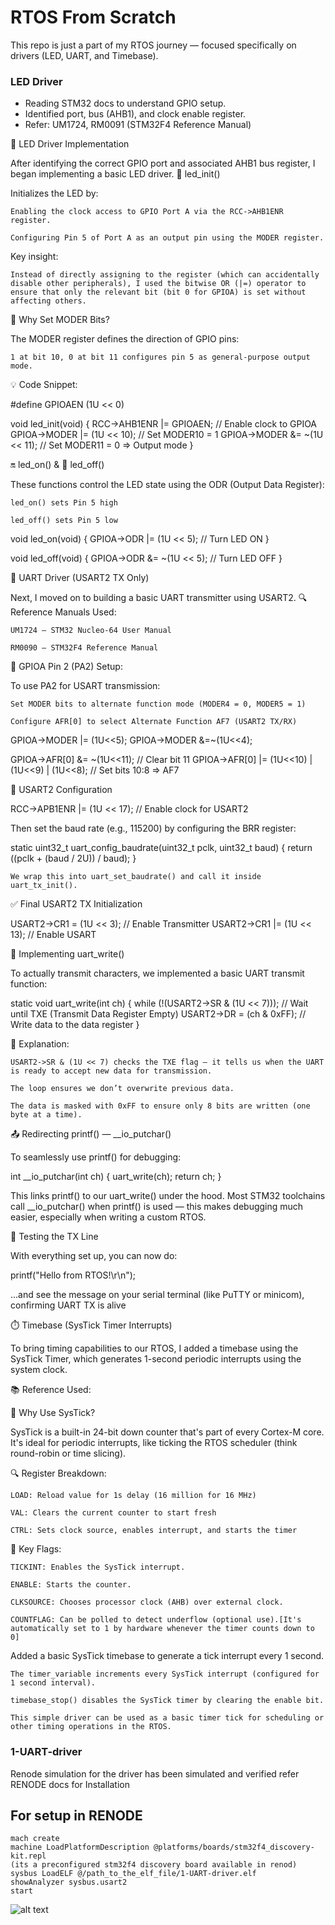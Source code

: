 # RTOS From Scratch

This repo is just a part of my RTOS journey — focused specifically on drivers (LED, UART, and Timebase).

### LED Driver
- Reading STM32 docs to understand GPIO setup.
- Identified port, bus (AHB1), and clock enable register.
- Refer: UM1724, RM0091 (STM32F4 Reference Manual)

🚦 LED Driver Implementation

After identifying the correct GPIO port and associated AHB1 bus register, I began implementing a basic LED driver.
🔧 led_init()

Initializes the LED by:

    Enabling the clock access to GPIO Port A via the RCC->AHB1ENR register.

    Configuring Pin 5 of Port A as an output pin using the MODER register.

Key insight:

    Instead of directly assigning to the register (which can accidentally disable other peripherals), I used the bitwise OR (|=) operator to ensure that only the relevant bit (bit 0 for GPIOA) is set without affecting others.

🧠 Why Set MODER Bits?

The MODER register defines the direction of GPIO pins:

    1 at bit 10, 0 at bit 11 configures pin 5 as general-purpose output mode.

💡 Code Snippet:

#define GPIOAEN (1U << 0)

void led_init(void) {
    RCC->AHB1ENR |= GPIOAEN;            // Enable clock to GPIOA
    GPIOA->MODER |= (1U << 10);         // Set MODER10 = 1
    GPIOA->MODER &= ~(1U << 11);        // Set MODER11 = 0 => Output mode
}

🔛 led_on() & 🔻 led_off()

These functions control the LED state using the ODR (Output Data Register):

    led_on() sets Pin 5 high

    led_off() sets Pin 5 low

void led_on(void) {
    GPIOA->ODR |= (1U << 5);   // Turn LED ON
}

void led_off(void) {
    GPIOA->ODR &= ~(1U << 5);  // Turn LED OFF
}


📡 UART Driver (USART2 TX Only)

Next, I moved on to building a basic UART transmitter using USART2.
🔍 Reference Manuals Used:

    UM1724 – STM32 Nucleo-64 User Manual

    RM0090 – STM32F4 Reference Manual

🧠 GPIOA Pin 2 (PA2) Setup:

To use PA2 for USART transmission:

    Set MODER bits to alternate function mode (MODER4 = 0, MODER5 = 1)

    Configure AFR[0] to select Alternate Function AF7 (USART2 TX/RX)

GPIOA->MODER |= (1U<<5);
GPIOA->MODER &=~(1U<<4);

GPIOA->AFR[0] &= ~(1U<<11); // Clear bit 11
GPIOA->AFR[0] |= (1U<<10) | (1U<<9) | (1U<<8); // Set bits 10:8 => AF7

🔧 USART2 Configuration

RCC->APB1ENR |= (1U << 17); // Enable clock for USART2

Then set the baud rate (e.g., 115200) by configuring the BRR register:

static uint32_t uart_config_baudrate(uint32_t pclk, uint32_t baud) {
    return ((pclk + (baud / 2U)) / baud);
}

    We wrap this into uart_set_baudrate() and call it inside uart_tx_init().

✅ Final USART2 TX Initialization

USART2->CR1 = (1U << 3); // Enable Transmitter
USART2->CR1 |= (1U << 13); // Enable USART

🔨 Implementing uart_write()

To actually transmit characters, we implemented a basic UART transmit function:

static void uart_write(int ch) {
    while (!(USART2->SR & (1U << 7))); // Wait until TXE (Transmit Data Register Empty)
    USART2->DR = (ch & 0xFF);          // Write data to the data register
}

🧠 Explanation:

    USART2->SR & (1U << 7) checks the TXE flag — it tells us when the UART is ready to accept new data for transmission.

    The loop ensures we don’t overwrite previous data.

    The data is masked with 0xFF to ensure only 8 bits are written (one byte at a time).

📤 Redirecting printf() — __io_putchar()

To seamlessly use printf() for debugging:

int __io_putchar(int ch) {
    uart_write(ch);
    return ch;
}

This links printf() to our uart_write() under the hood. Most STM32 toolchains call __io_putchar() when printf() is used — this makes debugging much easier, especially when writing a custom RTOS.

🧪 Testing the TX Line

With everything set up, you can now do:

printf("Hello from RTOS!\r\n");

...and see the message on your serial terminal (like PuTTY or minicom), confirming UART TX is alive 


⏱️ Timebase (SysTick Timer Interrupts)

To bring timing capabilities to our RTOS, I added a timebase using the SysTick Timer, which generates 1-second periodic interrupts using the system clock.

📚 Reference Used:


🧠 Why Use SysTick?

SysTick is a built-in 24-bit down counter that's part of every Cortex-M core. It's ideal for periodic interrupts, like ticking the RTOS scheduler (think round-robin or time slicing).

🔍 Register Breakdown:

    LOAD: Reload value for 1s delay (16 million for 16 MHz)

    VAL: Clears the current counter to start fresh

    CTRL: Sets clock source, enables interrupt, and starts the timer

🧨 Key Flags:

    TICKINT: Enables the SysTick interrupt.

    ENABLE: Starts the counter.

    CLKSOURCE: Chooses processor clock (AHB) over external clock.

    COUNTFLAG: Can be polled to detect underflow (optional use).[It's automatically set to 1 by hardware whenever the timer counts down to 0]


Added a basic SysTick timebase to generate a tick interrupt every 1 second.



    The timer_variable increments every SysTick interrupt (configured for 1 second interval).

    timebase_stop() disables the SysTick timer by clearing the enable bit.

    This simple driver can be used as a basic timer tick for scheduling or other timing operations in the RTOS.






### 1-UART-driver
  Renode simulation for the driver has been simulated and verified 
  refer RENODE docs for Installation
  ## For setup in RENODE  
    mach create 
    machine LoadPlatformDescription @platforms/boards/stm32f4_discovery-kit.repl 
    (its a preconfigured stm32f4 discovery board available in renod)
    sysbus LoadELF @/path_to_the_elf_file/1-UART-driver.elf
    showAnalyzer sysbus.usart2
    start
![alt text](image.png)
